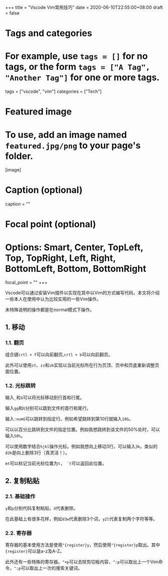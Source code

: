 +++
title = "Vscode Vim常用技巧"
date = 2020-06-10T22:55:00+08:00
draft = false

# Tags and categories
# For example, use `tags = []` for no tags, or the form `tags = ["A Tag", "Another Tag"]` for one or more tags.
tags = ["vscode", "vim"]
categories = ["Tech"]

# Featured image
# To use, add an image named `featured.jpg/png` to your page's folder. 
[image]
  # Caption (optional)
  caption = ""

  # Focal point (optional)
  # Options: Smart, Center, TopLeft, Top, TopRight, Left, Right, BottomLeft, Bottom, BottomRight
  focal_point = ""
+++

Vscode可以通过安装Vim插件以实现在其中以Vim的方式编写代码，本文将介绍一些本人在使用中认为比较实用的一些Vim操作。

<!--more-->

未特殊说明的操作都是在normal模式下操作。

## 1. 移动

### 1.1. 翻页

组合键`crtl + f`可以向前翻页,`crtl + b`可以向前翻页。

此外可以使用`zt`、`zz`和`zb`实现以当前光标所在行为页顶、页中和页底重新调整页面位置。

### 1.2. 光标跳转

输入`_`和`$`可以将光标移动到行首和行尾。

输入`gg`和`G`分别可以跳到文件的首行和尾行。

输入`:numG`可以跳转到指定行。例如希望跳转到第10行就输入`10G`。

可以以百分比跳转到文件的指定位置。例如我想跳转到该文件的50%处时，可以输入`50%`。

可以使用数字结合`hjkl`操作光标。例如我想向上移动3行，可以输入`3k`。类似的`d3k`是向上删除3行（真灵活！）。

`mt`可以标记当前光标位置为`t`，`` `t``可以返回此位置。

## 2. 复制粘贴

### 2.1. 基础操作

`y`和`p`分别代码复制粘贴，`d`代表删除。

在此基础上有很多花样，例如`d3w`代表删除3个词，`y2l`代表复制两个字符等等。

### 2.2. 寄存器

寄存器的基本使用方法是使用`"{register}y`，然后使用`"{register}p`取出。其中`{register}`可以是a-z及A-Z。

此外还有一些特殊的寄存器。`"+p`可以去除剪切板内容，`":p`可以取出上一个Vim命令，`":p`可以取出上一次的搜索关键词。

